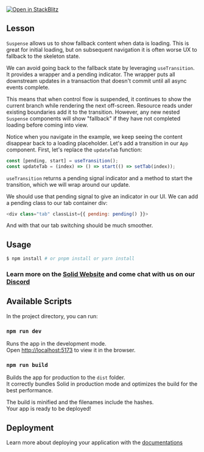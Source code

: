 [![Open in StackBlitz](https://developer.stackblitz.com/img/open_in_stackblitz.svg)](https://stackblitz.com/github/edivados/solid-tutorials/tree/main/tutorials/async_transitions?file=src/styles.css,src/child.jsx,src/main.jsx)

## Lesson

`Suspense` allows us to show fallback content when data is loading. This is great for initial loading, but on subsequent navigation it is often worse UX to fallback to the skeleton state.

We can avoid going back to the fallback state by leveraging `useTransition`. It provides a wrapper and a pending indicator. The wrapper puts all downstream updates in a transaction that doesn't commit until all async events complete.

This means that when control flow is suspended, it continues to show the current branch while rendering the next off-screen. Resource reads under existing boundaries add it to the transition. However, any new nested `Suspense` components will show "fallback" if they have not completed loading before coming into view.

Notice when you navigate in the example, we keep seeing the content disappear back to a loading placeholder. Let's add a transition in our `App` component. First, let's replace the `updateTab` function:

```js
const [pending, start] = useTransition();
const updateTab = (index) => () => start(() => setTab(index));
```

`useTransition` returns a pending signal indicator and a method to start the transition, which we will wrap around our update.

We should use that pending signal to give an indicator in our UI. We can add a pending class to our tab container div:

```js
<div class="tab" classList={{ pending: pending() }}>
```

And with that our tab switching should be much smoother.


## Usage

```bash
$ npm install # or pnpm install or yarn install
```

### Learn more on the [Solid Website](https://solidjs.com) and come chat with us on our [Discord](https://discord.com/invite/solidjs)

## Available Scripts

In the project directory, you can run:

### `npm run dev`

Runs the app in the development mode.<br>
Open [http://localhost:5173](http://localhost:5173) to view it in the browser.

### `npm run build`

Builds the app for production to the `dist` folder.<br>
It correctly bundles Solid in production mode and optimizes the build for the best performance.

The build is minified and the filenames include the hashes.<br>
Your app is ready to be deployed!

## Deployment

Learn more about deploying your application with the [documentations](https://vite.dev/guide/static-deploy.html)
